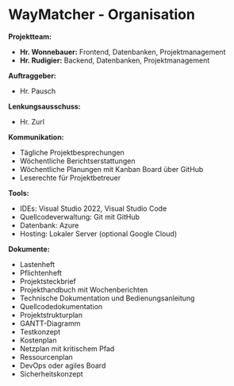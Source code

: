 # WayMatcher - Organisation

**Projektteam:**

* **Hr. Wonnebauer:** Frontend, Datenbanken, Projektmanagement
* **Hr. Rudigier:** Backend, Datenbanken, Projektmanagement

**Auftraggeber:**

* Hr. Pausch

**Lenkungsausschuss:**

* Hr. Zurl

**Kommunikation:**

* Tägliche Projektbesprechungen
* Wöchentliche Berichtserstattungen
* Wöchentliche Planungen mit Kanban Board über GitHub
* Leserechte für Projektbetreuer

**Tools:**

* IDEs: Visual Studio 2022, Visual Studio Code
* Quellcodeverwaltung: Git mit GitHub
* Datenbank: Azure
* Hosting: Lokaler Server (optional Google Cloud)

**Dokumente:**

* Lastenheft
* Pflichtenheft
* Projektsteckbrief
* Projekthandbuch mit Wochenberichten
* Technische Dokumentation und Bedienungsanleitung
* Quellcodedokumentation
* Projektstrukturplan
* GANTT-Diagramm
* Testkonzept
* Kostenplan
* Netzplan mit kritischem Pfad
* Ressourcenplan
* DevOps oder agiles Board
* Sicherheitskonzept
